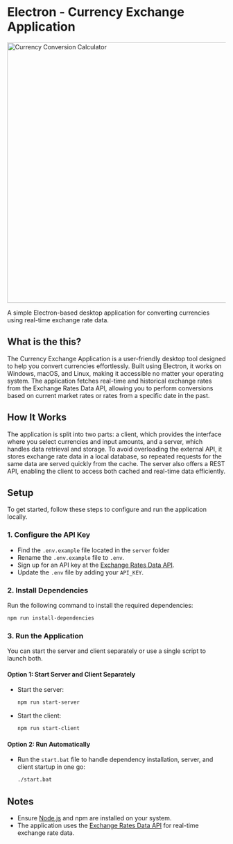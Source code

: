 # Electron - Currency Exchange Application

<img src="https://github.com/user-attachments/assets/b8f7f55a-78e3-4716-a492-ba3e83f60bf4" alt="Currency Conversion Calculator" width="600">

A simple Electron-based desktop application for converting currencies using real-time exchange rate data.

## What is the this?
The Currency Exchange Application is a user-friendly desktop tool designed to help you convert currencies effortlessly. Built using Electron, it works on Windows, macOS, and Linux, making it accessible no matter your operating system. The application fetches real-time and historical exchange rates from the Exchange Rates Data API, allowing you to perform conversions based on current market rates or rates from a specific date in the past.

## How It Works
The application is split into two parts: a client, which provides the interface where you select currencies and input amounts, and a server, which handles data retrieval and storage. To avoid overloading the external API, it stores exchange rate data in a local database, so repeated requests for the same data are served quickly from the cache. The server also offers a REST API, enabling the client to access both cached and real-time data efficiently.

## Setup

To get started, follow these steps to configure and run the application locally.

### 1. Configure the API Key
- Find the `.env.example` file located in the `server` folder
- Rename the `.env.example` file to `.env`.
- Sign up for an API key at the [Exchange Rates Data API](https://apilayer.com/marketplace/exchangerates_data-api).
- Update the `.env` file by adding your `API_KEY`.

### 2. Install Dependencies
Run the following command to install the required dependencies:
```bash
npm run install-dependencies
```

### 3. Run the Application
You can start the server and client separately or use a single script to launch both.

#### Option 1: Start Server and Client Separately
- Start the server:
  ```bash
  npm run start-server
  ```
- Start the client:
  ```bash
  npm run start-client
  ```

#### Option 2: Run Automatically
- Run the `start.bat` file to handle dependency installation, server, and client startup in one go:
  ```bash
  ./start.bat
  ```

## Notes
- Ensure [Node.js](https://nodejs.org/) and npm are installed on your system.
- The application uses the [Exchange Rates Data API](https://apilayer.com/marketplace/exchangerates_data-api) for real-time exchange rate data.
